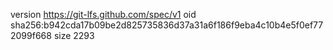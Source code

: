 version https://git-lfs.github.com/spec/v1
oid sha256:b942cda17b09be2d825735836d37a31a6f186f9eba4c10b4e5f0ef772099f668
size 2293
